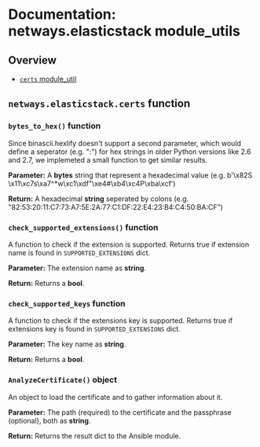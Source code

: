 # Documentation: netways.elasticstack module_utils

## Overview
- [`certs` module_util](#cert_info-module)

## `netways.elasticstack.certs` function

### `bytes_to_hex()` function

Since binascii.hexlify doesn't support a second parameter, which would define a seperator (e.g. ":") for hex strings in older Python versions like 2.6 and 2.7, we implemeted a small function to get similar results.

**Parameter:** A __bytes__ string that represent a hexadecimal value (e.g. b'\\x82S \\x11\\xc7s\\xa7^*w\\xc1\\xdf\"\\xe4#\\xb4\\xc4P\\xba\\xcf')

**Return:** A hexadecimal __string__ seperated by colons (e.g. "82:53:20:11:C7:73:A7:5E:2A:77:C1:DF:22:E4:23:B4:C4:50:BA:CF") 

### `check_supported_extensions()` function

A function to check if the extension is supported. Returns true if extension name is found in `SUPPORTED_EXTENSIONS` dict.

**Parameter:** The extension name as __string__.

**Return:** Returns a __bool__.

### `check_supported_keys` function

A function to check if the extensions key is supported. Returns true if extensions key is found in `SUPPORTED_EXTENSIONS` dict.

**Parameter:** The key name as __string__.

**Return:** Returns a __bool__.

### `AnalyzeCertificate()` object

An object to load the certificate and to gather information about it.

**Parameter:** The path (required) to the certificate and the passphrase (optional), both as __string__.

**Return:** Returns the result dict to the Ansible module.
